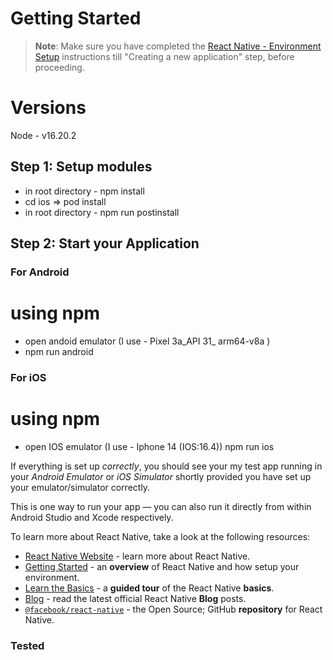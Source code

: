 # Getting Started

>**Note**: Make sure you have completed the [React Native - Environment Setup](https://reactnative.dev/docs/environment-setup) instructions till "Creating a new application" step, before proceeding.

# Versions 

Node - v16.20.2

## Step 1: Setup modules

- in root directory - npm install
- cd ios => pod install
- in root directory - npm run postinstall


## Step 2: Start your Application

### For Android

# using npm
 - open andoid emulator (I use - Pixel 3a_API 31_ arm64-v8a )
 - npm run android

### For iOS


# using npm
 - open IOS emulator (I use - Iphone 14 (IOS:16.4))
npm run ios


If everything is set up _correctly_, you should see your my test app running in your _Android Emulator_ or _iOS Simulator_ shortly provided you have set up your emulator/simulator correctly.

This is one way to run your app — you can also run it directly from within Android Studio and Xcode respectively.



To learn more about React Native, take a look at the following resources:

- [React Native Website](https://reactnative.dev) - learn more about React Native.
- [Getting Started](https://reactnative.dev/docs/environment-setup) - an **overview** of React Native and how setup your environment.
- [Learn the Basics](https://reactnative.dev/docs/getting-started) - a **guided tour** of the React Native **basics**.
- [Blog](https://reactnative.dev/blog) - read the latest official React Native **Blog** posts.
- [`@facebook/react-native`](https://github.com/facebook/react-native) - the Open Source; GitHub **repository** for React Native.

### Tested 

